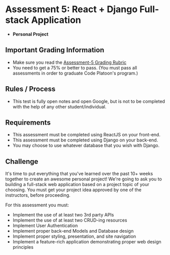 # Assessment 5: React + Django Full-stack Application
- **Personal Project**

## Important Grading Information
- Make sure you read the [Assessment-5 Grading Rubric](https://docs.google.com/spreadsheets/d/13ORPURoJ_l57XPTRVydIpFdSs68ZoSeOJ_92LfeySoA/edit?usp=sharing)
- You need to get a 75% or better to pass. (You must pass all assessments in order to graduate Code Platoon's program.)

## Rules / Process
- This test is fully open notes and open Google, but is not to be completed with the help of any other student/individual.

## Requirements
- This assessment must be completed using ReactJS on your front-end.
- This assessment must be completed using Django on your back-end.
- You may choose to use whatever database that you wish with Django. 

## Challenge
It's time to put everything that you've learned over the past 10+ weeks together to create an awesome personal project! We're going to ask you to building a full-stack web application based on a project topic of your choosing. You must get your project idea approved by one of the instructors, before proceeding. 

For this assessment you must:
- Implement the use of at least two 3rd party APIs
- Implement the use of at least two CRUD-ing resources
- Implement User Authentication
- Implement proper back-end Models and Database design
- Implement proper styling, presentation, and site navigation
- Implement a feature-rich application demonstrating proper web design principles
